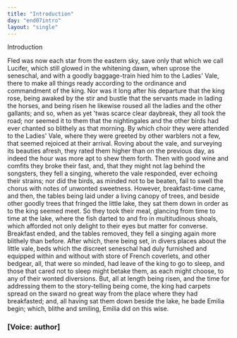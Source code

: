 ```yaml
---
title: "Introduction"
day: "end07intro"
layout: "single"
---
```

<html>
 <head>
 </head>
 <body>
  <div id="d07intro" type="introduction" who="author">
   <head>
    Introduction
   </head>
   <p>
    <milestone id="p07980002"/>
    <!--(sc)-->
    Fled
    <!--(/sc)-->
    was now each star from the eastern sky, save only that
which we call Lucifer, which still glowed in the whitening dawn, when uprose the
seneschal, and with a goodly baggage-train hied him to the Ladies' Vale, there to make all
things ready according to the ordinance and commandment of the king.
    <milestone id="p07980003"/>
    Nor was it
long after his departure that the king rose, being awaked by the stir and bustle that the
servants made in lading the horses, and being risen he likewise roused all the ladies and
the other gallants;
    <milestone id="p07980004"/>
    and so, when as yet 'twas scarce clear daybreak, they all
took the road; nor seemed it to them that the nightingales and the other birds had ever
chanted so blithely as that morning. By which choir they were attended to the Ladies'
Vale, where they were greeted by other warblers not a few, that seemed rejoiced at their
arrival.
    <milestone id="p07980005"/>
    Roving about the vale, and surveying its beauties afresh, they rated
them higher than on the previous day, as indeed the hour was more apt to shew them
forth.
    <milestone id="p07980006"/>
    Then with good wine and comfits they broke their fast, and, that they
might not lag behind the songsters, they fell a singing, whereto the vale responded, ever
echoing their strains; nor did the birds, as minded not to be beaten, fail to swell the
chorus with notes of unwonted sweetness.
    <milestone id="p07980007"/>
    However, breakfast-time came, and
then, the tables being laid under a living canopy of trees, and beside other goodly trees
that fringed the little lake, they sat them down in order as to the king seemed meet. So
they took their meal,
    <pb n="113"/>
    glancing from time to time at the lake, where the fish
darted to and fro in multitudinous shoals, which afforded not only delight to their eyes
but matter for converse.
    <milestone id="p07980008"/>
    Breakfast ended, and the tables
removed, they fell a singing again more blithely than before.
    <milestone id="p07980009"/>
    After which,
there being set, in divers places about the little vale, beds which the discreet seneschal
had duly furnished and equipped within and without with store of French coverlets, and
other bedgear, all, that were so minded, had leave of the king to go to sleep, and those
that cared not to sleep might betake them, as each might choose, to any of their wonted
diversions.
    <milestone id="p07980010"/>
    But, all at length being risen, and the time for addressing them to
the story-telling being come, the king had carpets spread on the sward no great way from
the place where they had breakfasted; and, all having sat them down beside the lake, he
bade Emilia begin; which, blithe and smiling, Emilia did on this wise.
   </p>
   <p>
    <h3>
     [Voice: author]
    </h3>
   </p>
  </div>
 </body>
</html>